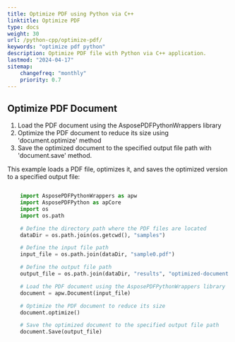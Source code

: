 ```yaml
---
title: Optimize PDF using Python via C++
linktitle: Optimize PDF
type: docs
weight: 30
url: /python-cpp/optimize-pdf/
keywords: "optimize pdf python"
description: Optimize PDF file with Python via C++ application.
lastmod: "2024-04-17"
sitemap:
    changefreq: "monthly"
    priority: 0.7
---
```


## Optimize PDF Document

1. Load the PDF document using the AsposePDFPythonWrappers library
1. Optimize the PDF document to reduce its size using 'document.optimize' method
1. Save the optimized document to the specified output file path with 'document.save' method.

This example loads a PDF file, optimizes it, and saves the optimized version to a specified output file:

```python 

    import AsposePDFPythonWrappers as apw
    import AsposePDFPython as apCore
    import os
    import os.path

    # Define the directory path where the PDF files are located
    dataDir = os.path.join(os.getcwd(), "samples")

    # Define the input file path
    input_file = os.path.join(dataDir, "sample0.pdf")

    # Define the output file path
    output_file = os.path.join(dataDir, "results", "optimized-document.pdf")

    # Load the PDF document using the AsposePDFPythonWrappers library
    document = apw.Document(input_file)

    # Optimize the PDF document to reduce its size
    document.optimize()

    # Save the optimized document to the specified output file path
    document.Save(output_file)
```


